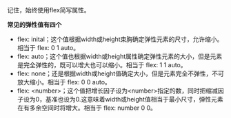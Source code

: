 记住，始终使用flex简写属性。

**常见的弹性值有四个**
* flex: inital；这个值根据width或height束胸确定弹性元素的尺寸，允许缩小。相当于 flex: 0 1 auto。
* flex: auto；这个值也根据width或height属性确定弹性元素的大小，但是元素是完全弹性的，既可以增大也可以缩小。相当于 flex: 1 1 auto。
* flex: none；还是根据width或height值确定大小，但是元素完全不弹性，不可放大缩小。相当于 flex: 0 0 auto。
* flex: \<number>；这个值把增长因子设为\<number>指定的数，同时把缩减因子设为0，基准也设为0.这意味着width或height值相当于最小尺寸，弹性元素在有多余空间时将增大。相当于 flex: number 0 0。

